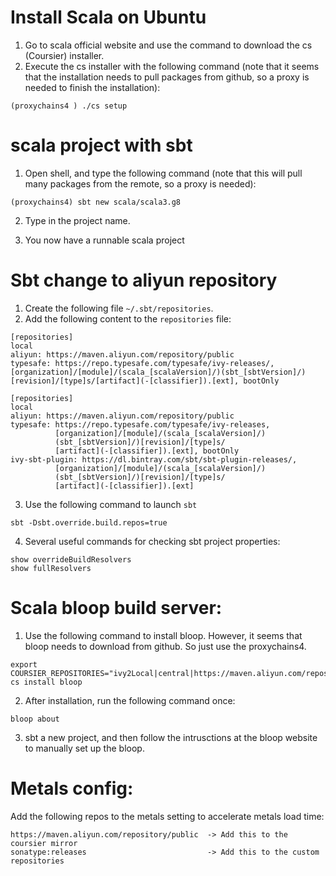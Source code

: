 # Install Scala on Ubuntu
1. Go to scala official website and use the command to download the cs (Coursier) installer.
2. Execute the cs installer with the following command (note that it seems that the installation needs to pull packages from github, so a proxy is needed to finish the installation):
```shell
(proxychains4 ) ./cs setup
```

# scala project with sbt
1. Open shell, and type the following command (note that this will pull many packages from the remote, so a proxy is needed):
```shell
(proxychains4) sbt new scala/scala3.g8
```

2. Type in the project name.

3. You now have a runnable scala project

# Sbt change to aliyun repository
1. Create the following file ```~/.sbt/repositories```.
2. Add the following content to the ```repositories``` file:
```shell
[repositories]
local
aliyun: https://maven.aliyun.com/repository/public
typesafe: https://repo.typesafe.com/typesafe/ivy-releases/, [organization]/[module]/(scala_[scalaVersion]/)(sbt_[sbtVersion]/)[revision]/[type]s/[artifact](-[classifier]).[ext], bootOnly
```
```shell
[repositories]
local
aliyun: https://maven.aliyun.com/repository/public
typesafe: https://repo.typesafe.com/typesafe/ivy-releases, 
          [organization]/[module]/(scala_[scalaVersion]/)
          (sbt_[sbtVersion]/)[revision]/[type]s/
          [artifact](-[classifier]).[ext], bootOnly
ivy-sbt-plugin: https://dl.bintray.com/sbt/sbt-plugin-releases/,
          [organization]/[module]/(scala_[scalaVersion]/)
          (sbt_[sbtVersion]/)[revision]/[type]s/
          [artifact](-[classifier]).[ext]
```

3. Use the following command to launch ```sbt```
```shell
sbt -Dsbt.override.build.repos=true
```
4. Several useful commands for checking sbt project properties:
```shell
show overrideBuildResolvers
show fullResolvers
```

# Scala bloop build server:

1. Use the following command to install bloop. However, it seems that bloop needs to download from github. So just use the proxychains4.
```shell
export COURSIER_REPOSITORIES="ivy2Local|central|https://maven.aliyun.com/repository/public"
cs install bloop
```

2. After installation, run the following command once:
```shell
bloop about
```

3. sbt a new project, and then follow the intrusctions at the bloop website to manually set up the bloop.

# Metals config:
Add the following repos to the metals setting to accelerate metals load time:
```shell
https://maven.aliyun.com/repository/public  -> Add this to the coursier mirror
sonatype:releases                           -> Add this to the custom repositories
```